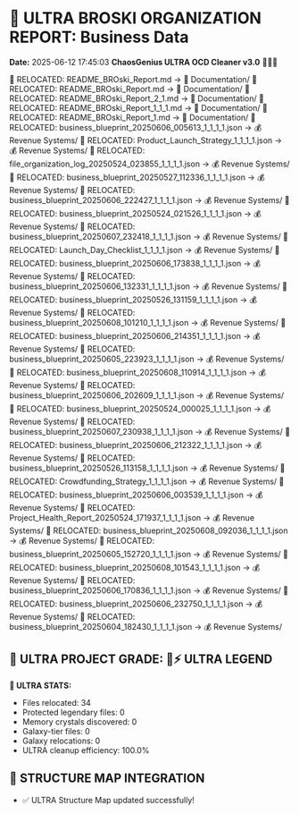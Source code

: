 # 🌌 ULTRA BROSKI ORGANIZATION REPORT: Business Data
**Date:** 2025-06-12 17:45:03
**ChaosGenius ULTRA OCD Cleaner v3.0** 🧠💜🌌

📁 RELOCATED: README_BROski_Report.md → 📝 Documentation/
📁 RELOCATED: README_BROski_Report.md → 📝 Documentation/
📁 RELOCATED: README_BROski_Report_2_1.md → 📝 Documentation/
📁 RELOCATED: README_BROski_Report_1_1_1.md → 📝 Documentation/
📁 RELOCATED: README_BROski_Report_1.md → 📝 Documentation/
📁 RELOCATED: business_blueprint_20250606_005613_1_1_1_1.json → 💰 Revenue Systems/
📁 RELOCATED: Product_Launch_Strategy_1_1_1_1.json → 💰 Revenue Systems/
📁 RELOCATED: file_organization_log_20250524_023855_1_1_1_1.json → 💰 Revenue Systems/
📁 RELOCATED: business_blueprint_20250527_112336_1_1_1_1.json → 💰 Revenue Systems/
📁 RELOCATED: business_blueprint_20250606_222427_1_1_1_1.json → 💰 Revenue Systems/
📁 RELOCATED: business_blueprint_20250524_021526_1_1_1_1.json → 💰 Revenue Systems/
📁 RELOCATED: business_blueprint_20250607_232418_1_1_1_1.json → 💰 Revenue Systems/
📁 RELOCATED: Launch_Day_Checklist_1_1_1_1.json → 💰 Revenue Systems/
📁 RELOCATED: business_blueprint_20250606_173838_1_1_1_1.json → 💰 Revenue Systems/
📁 RELOCATED: business_blueprint_20250606_132331_1_1_1_1.json → 💰 Revenue Systems/
📁 RELOCATED: business_blueprint_20250526_131159_1_1_1_1.json → 💰 Revenue Systems/
📁 RELOCATED: business_blueprint_20250608_101210_1_1_1_1.json → 💰 Revenue Systems/
📁 RELOCATED: business_blueprint_20250606_214351_1_1_1_1.json → 💰 Revenue Systems/
📁 RELOCATED: business_blueprint_20250605_223923_1_1_1_1.json → 💰 Revenue Systems/
📁 RELOCATED: business_blueprint_20250608_110914_1_1_1_1.json → 💰 Revenue Systems/
📁 RELOCATED: business_blueprint_20250606_202609_1_1_1_1.json → 💰 Revenue Systems/
📁 RELOCATED: business_blueprint_20250524_000025_1_1_1_1.json → 💰 Revenue Systems/
📁 RELOCATED: business_blueprint_20250607_230938_1_1_1_1.json → 💰 Revenue Systems/
📁 RELOCATED: business_blueprint_20250606_212322_1_1_1_1.json → 💰 Revenue Systems/
📁 RELOCATED: business_blueprint_20250526_113158_1_1_1_1.json → 💰 Revenue Systems/
📁 RELOCATED: Crowdfunding_Strategy_1_1_1_1.json → 💰 Revenue Systems/
📁 RELOCATED: business_blueprint_20250606_003539_1_1_1_1.json → 💰 Revenue Systems/
📁 RELOCATED: Project_Health_Report_20250524_171937_1_1_1_1.json → 💰 Revenue Systems/
📁 RELOCATED: business_blueprint_20250608_092036_1_1_1_1.json → 💰 Revenue Systems/
📁 RELOCATED: business_blueprint_20250605_152720_1_1_1_1.json → 💰 Revenue Systems/
📁 RELOCATED: business_blueprint_20250608_101543_1_1_1_1.json → 💰 Revenue Systems/
📁 RELOCATED: business_blueprint_20250606_170836_1_1_1_1.json → 💰 Revenue Systems/
📁 RELOCATED: business_blueprint_20250606_232750_1_1_1_1.json → 💰 Revenue Systems/
📁 RELOCATED: business_blueprint_20250604_182430_1_1_1_1.json → 💰 Revenue Systems/

## 🌌 ULTRA PROJECT GRADE: 💯⚡ ULTRA LEGEND
**🧠 ULTRA STATS:**
- Files relocated: 34
- Protected legendary files: 0
- Memory crystals discovered: 0
- Galaxy-tier files: 0
- Galaxy relocations: 0
- ULTRA cleanup efficiency: 100.0%

## 🔄 STRUCTURE MAP INTEGRATION
- ✅ ULTRA Structure Map updated successfully!